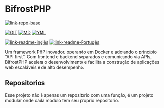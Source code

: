 # BifrostPHP

[![link-repo-base](https://img.shields.io/badge/Repo-Base-blue)](./)

[![GIT](https://img.shields.io/badge/GIT-orange)](./)
[![MD](https://img.shields.io/badge/MD-darkblue)](./)
[![YML](https://img.shields.io/badge/YML-darkblue)](./)

[![link-readme-inglês](https://img.shields.io/badge/README-English/Inglês-red)](./README.md#english)
[![link-readme-Portugês](https://img.shields.io/badge/README-Portuguese/Portugês-green)](./README.md#português)

Um framework PHP inovador, operando em Docker e adotando o princípio “API first”. Com frontend e backend separados e comunicando via APIs, BifrostPHP acelera o desenvolvimento e facilita a construção de aplicações web escaláveis e de alto desempenho.

## Repositorios

Esse projeto não é apenas um repositorio com uma função, é um projeto modular onde cada modulo tem seu proprio repositorio.
